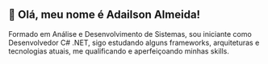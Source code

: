 ## 👋 Olá, meu nome é Adailson Almeida! ##

Formado em Análise e Desenvolvimento de Sistemas, sou iniciante como Desenvolvedor C# .NET, sigo estudando alguns frameworks, 
arquiteturas e tecnologias atuais, me qualificando e aperfeiçoando minhas skills.

